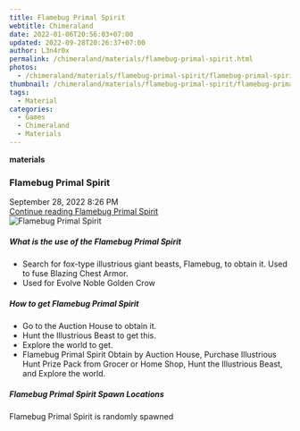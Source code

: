 ```yaml
---
title: Flamebug Primal Spirit
webtitle: Chimeraland
date: 2022-01-06T20:56:03+07:00
updated: 2022-09-28T20:26:37+07:00
author: L3n4r0x
permalink: /chimeraland/materials/flamebug-primal-spirit.html
photos:
  - /chimeraland/materials/flamebug-primal-spirit/flamebug-primal-spirit.webp
thumbnail: /chimeraland/materials/flamebug-primal-spirit/flamebug-primal-spirit.webp
tags:
  - Material
categories:
  - Games
  - Chimeraland
  - Materials
---
```


<section id="bootstrap-wrapper">
  <link
    rel="stylesheet"
    href="https://cdn.statically.io/gh/dimaslanjaka/Web-Manajemen/40ac3225/css/bootstrap-4.5-wrapper.css"
  />
  <div
    class="row g-0 border rounded overflow-hidden flex-md-row mb-4 shadow-sm position-relative"
  >
    <div class="col p-4 d-flex flex-column position-static">
      <strong class="d-inline-block mb-2 text-success">materials</strong>
      <h3 class="mb-0">Flamebug Primal Spirit</h3>
      <div class="mb-1 text-muted">September 28, 2022 8:26 PM</div>
      <a href="#" class="stretched-link d-none"
        >Continue reading Flamebug Primal Spirit</a
      >
    </div>
    <div class="col-auto d-none d-lg-block">
      <img
        src="/chimeraland/materials/flamebug-primal-spirit/flamebug-primal-spirit.webp"
        alt="Flamebug Primal Spirit"
      />
    </div>
  </div>
  <div class="row">
    <div class="col-lg-6 col-12 mb-2">
      <div class="card">
        <div class="card-body">
          <h5 class="card-title">
            What is the use of the Flamebug Primal Spirit
          </h5>
          <div class="card-text">
            <ul>
              <li>
                Search for fox-type illustrious giant beasts, Flamebug, to
                obtain it. Used to fuse Blazing Chest Armor.
              </li>
              <li>Used for Evolve Noble Golden Crow</li>
            </ul>
          </div>
        </div>
      </div>
    </div>
    <div class="col-lg-6 col-12 mb-2">
      <div class="card">
        <div class="card-body">
          <h5 class="card-title">How to get Flamebug Primal Spirit</h5>
          <div class="card-text">
            <ul>
              <li>Go to the Auction House to obtain it.</li>
              <li>Hunt the Illustrious Beast to get this.</li>
              <li>Explore the world to get.</li>
              <li>
                Flamebug Primal Spirit Obtain by Auction House, Purchase
                Illustrious Hunt Prize Pack from Grocer or Home Shop, Hunt the
                Illustrious Beast, and Explore the world.
              </li>
            </ul>
          </div>
        </div>
      </div>
    </div>
    <div class="col-12 mb-2">
      <h5>Flamebug Primal Spirit Spawn Locations</h5>
      <p>Flamebug Primal Spirit is randomly spawned</p>
    </div>
  </div>
</section>